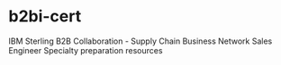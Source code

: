 # b2bi-cert
IBM Sterling B2B Collaboration - Supply Chain Business Network Sales Engineer Specialty preparation resources
